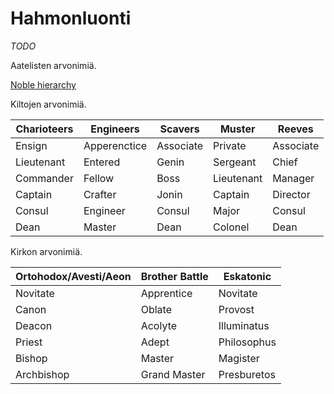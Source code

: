 # Hahmonluonti

*TODO*

Aatelisten arvonimiä.

[Noble hierarchy](https://fadingsuns.fandom.com/wiki/Noble_Hierarchy)

Kiltojen arvonimiä.

Charioteers | Engineers     | Scavers   | Muster    | Reeves
----------- | ------------- | --------- | --------- | ------
Ensign      | Apperenctice  | Associate | Private   | Associate
Lieutenant  | Entered       | Genin     | Sergeant  | Chief
Commander   | Fellow        | Boss      | Lieutenant| Manager
Captain     | Crafter       | Jonin     | Captain   | Director
Consul      | Engineer      | Consul    | Major     | Consul
Dean        | Master        | Dean      | Colonel   | Dean

Kirkon arvonimiä.

Ortohodox/Avesti/Aeon  | Brother Battle     | Eskatonic      |
---------------------- | ------------------ | -------------- |
Novitate               | Apprentice         | Novitate       |
Canon                  | Oblate             | Provost        |
Deacon                 | Acolyte            | Illuminatus    |
Priest                 | Adept              | Philosophus    |
Bishop                 | Master             | Magister       |
Archbishop             | Grand Master       | Presburetos    |